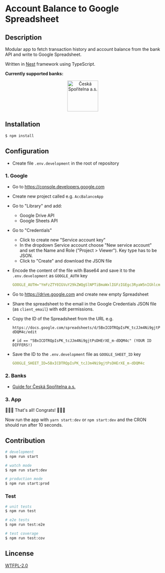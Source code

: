 # Account Balance to Google Spreadsheet

## Description

Modular app to fetch transaction history and account balance from the bank API and write to Google Spreadsheet.

Written in [Nest](https://github.com/nestjs/nest) framework using TypeScript.

**Currently supported banks:**

<div style="text-align: center">
  <img src="https://assets.erstegroup.com/content/sites/cz/csas/www_csas_cz/cs/zpravy-z-banky/2017/10/18/ceska-sporitelna-zacina-pouzivat-nove-logo/jcr:content/mainParsys/textwithimage_1762737388/image.fitIn.w360.jpg/15081581954211508157086169.jpg" alt="Česká Spořitelna a.s." height="100"/>
</div>


## Installation

```bash
$ npm install
```

## Configuration

- Create file `.env.development` in the root of repository

### 1. Google
- Go to https://console.developers.google.com
- Create new project called e.g. `AccBalanceApp`
- Go to "Library" and add:
  - Google Drive API
  - Google Sheets API
- Go to "Credentials"
  - Click to create new "Service account key"
  - In the dropdown Service account choose "New service account" and set the Name and Role ("Project > Viewer"). Key type has to be JSON.
  - Click to "Create" and download the JSON file
- Encode the content of the file with Base64 and save it to the `.env.development` as `GOOGLE_AUTH` key

  ```yaml
  GOOGLE_AUTH="YmFzZTY0IGVuY29kZWQgSlNPTiBmaWxlIGFzIGEgc3RyaW5nIGhlcmU="
  ```

- Go to https://drive.google.com and create new empty Spreadsheet
- Share the spreadsheet to the email in the Google Credentials JSON file (as `client_email`) with edit permissions.
- Copy the ID of the Spreadsheet from the URL
  e.g.
  ```
  https://docs.google.com/spreadsheets/d/5BxICDTRQpIsPK_tcJJm4Ni9gjtPsDHErXE_m-dDQM4c/edit

  # id == "5BxICDTRQpIsPK_tcJJm4Ni9gjtPsDHErXE_m-dDQM4c" (YOUR ID DIFFERS!)
  ```
- Save the ID to the `.env.development` file as `GOOGLE_SHEET_ID` key

  ```yaml
  GOOGLE_SHEET_ID=5BxICDTRQpIsPK_tcJJm4Ni9gjtPsDHErXE_m-dDQM4c
  ```

### 2. Banks
- [Guide for Česká Spořitelna a.s.](/docs/ceska_sporitelna.md)

### 3. App
🎉🎉🎉 That's all! Congrats! 🎉🎉🎉

Now run the app with `yarn start:dev` or `npm start:dev` and the CRON should run after 10 seconds.

## Contribution

```bash
# development
$ npm run start

# watch mode
$ npm run start:dev

# production mode
$ npm run start:prod
```

### Test

```bash
# unit tests
$ npm run test

# e2e tests
$ npm run test:e2e

# test coverage
$ npm run test:cov
```

## Lincense

[WTFPL-2.0](https://www.tldrlegal.com/l/wtfpl)